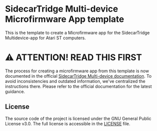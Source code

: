 # SidecarTridge Multi-device Microfirmware App template

This is the template to create a Microfirmware app for the SidecarTridge Multidevice-app for Atari ST computers.

# ⚠️ ATTENTION! READ THIS FIRST

The process for creating a microfirmware app from this template is now documented in the official [SidecarTridge Multi-device documentation](https://docs.sidecartridge.com/sidecartridge-multidevice/programming/). To avoid inconsistencies and outdated information, we've centralized the instructions there. Please refer to the official documentation for the latest guidance.

## License

The source code of the project is licensed under the GNU General Public License v3.0. The full license is accessible in the [LICENSE](LICENSE) file. 
